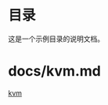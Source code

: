 <!-- Google tag (gtag.js) -->
<script async src="https://www.googletagmanager.com/gtag/js?id=G-9KR0FRT5S5"></script>
<script>
  window.dataLayer = window.dataLayer || [];
  function gtag(){dataLayer.push(arguments);}
  gtag('js', new Date());

  gtag('config', 'G-9KR0FRT5S5');
</script>


# 目录
这是一个示例目录的说明文档。
# docs/kvm.md
[kvm](docs/kvm.md)
